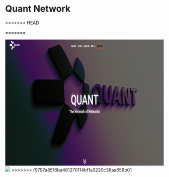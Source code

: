 # Quant Network
 
<<<<<<< HEAD

=======

<img src="src/media/Captura.PNG" height="400">
<img src="src/media/gif.gif" >
>>>>>>> f9797a8516ba481270114bf1a3220c38aa659b01
